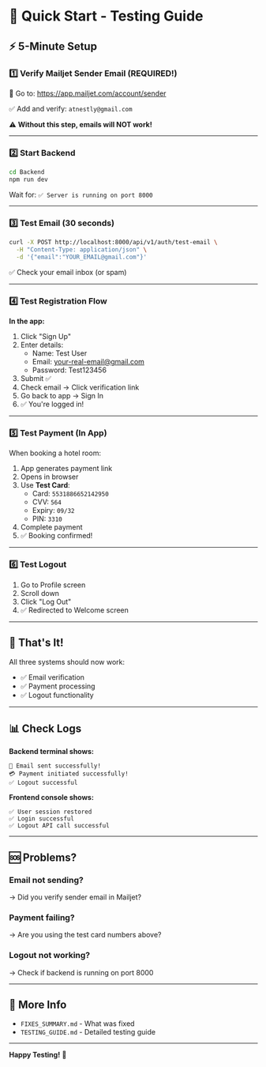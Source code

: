 # 🚀 Quick Start - Testing Guide

## ⚡ 5-Minute Setup

### 1️⃣ Verify Mailjet Sender Email (REQUIRED!)

🔗 Go to: https://app.mailjet.com/account/sender

✅ Add and verify: `atnestly@gmail.com`

⚠️ **Without this step, emails will NOT work!**

---

### 2️⃣ Start Backend

```bash
cd Backend
npm run dev
```

Wait for: `✅ Server is running on port 8000`

---

### 3️⃣ Test Email (30 seconds)

```bash
curl -X POST http://localhost:8000/api/v1/auth/test-email \
  -H "Content-Type: application/json" \
  -d '{"email":"YOUR_EMAIL@gmail.com"}'
```

✅ Check your email inbox (or spam)

---

### 4️⃣ Test Registration Flow

**In the app:**
1. Click "Sign Up"
2. Enter details:
   - Name: Test User
   - Email: your-real-email@gmail.com
   - Password: Test123456
3. Submit ✅
4. Check email → Click verification link
5. Go back to app → Sign In
6. ✅ You're logged in!

---

### 5️⃣ Test Payment (In App)

When booking a hotel room:

1. App generates payment link
2. Opens in browser
3. Use **Test Card**:
   - Card: `5531886652142950`
   - CVV: `564`
   - Expiry: `09/32`
   - PIN: `3310`
4. Complete payment
5. ✅ Booking confirmed!

---

### 6️⃣ Test Logout

1. Go to Profile screen
2. Scroll down
3. Click "Log Out"
4. ✅ Redirected to Welcome screen

---

## 🎯 That's It!

All three systems should now work:
- ✅ Email verification
- ✅ Payment processing
- ✅ Logout functionality

---

## 📊 Check Logs

**Backend terminal shows:**
```
📧 Email sent successfully!
💳 Payment initiated successfully!
✅ Logout successful
```

**Frontend console shows:**
```
✅ User session restored
✅ Login successful
✅ Logout API call successful
```

---

## 🆘 Problems?

### Email not sending?
→ Did you verify sender email in Mailjet?

### Payment failing?
→ Are you using the test card numbers above?

### Logout not working?
→ Check if backend is running on port 8000

---

## 📖 More Info

- `FIXES_SUMMARY.md` - What was fixed
- `TESTING_GUIDE.md` - Detailed testing guide

---

**Happy Testing!** 🎉
